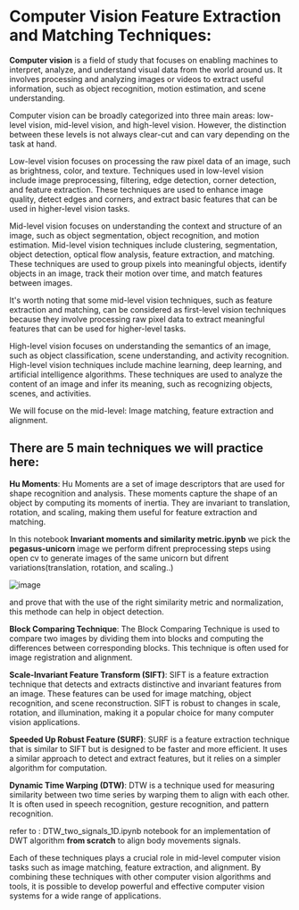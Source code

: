 # Computer Vision Feature Extraction and Matching Techniques:

__Computer vision__ is a field of study that focuses on enabling machines to interpret, analyze, and understand visual data from the world around us. It involves processing and analyzing images or videos to extract useful information, such as object recognition, motion estimation, and scene understanding.


Computer vision can be broadly categorized into three main areas: low-level vision, mid-level vision, and high-level vision. However, the distinction between these levels is not always clear-cut and can vary depending on the task at hand.

Low-level vision focuses on processing the raw pixel data of an image, such as brightness, color, and texture. Techniques used in low-level vision include image preprocessing, filtering, edge detection, corner detection, and feature extraction. These techniques are used to enhance image quality, detect edges and corners, and extract basic features that can be used in higher-level vision tasks.

Mid-level vision focuses on understanding the context and structure of an image, such as object segmentation, object recognition, and motion estimation. Mid-level vision techniques include clustering, segmentation, object detection, optical flow analysis, feature extraction, and matching. These techniques are used to group pixels into meaningful objects, identify objects in an image, track their motion over time, and match features between images.

It's worth noting that some mid-level vision techniques, such as feature extraction and matching, can be considered as first-level vision techniques because they involve processing raw pixel data to extract meaningful features that can be used for higher-level tasks.

High-level vision focuses on understanding the semantics of an image, such as object classification, scene understanding, and activity recognition. High-level vision techniques include machine learning, deep learning, and artificial intelligence algorithms. These techniques are used to analyze the content of an image and infer its meaning, such as recognizing objects, scenes, and activities.

We will focuse on the mid-level: Image matching, feature extraction and alignment.

## __There are 5 main techniques we will practice here:__

__Hu Moments__: Hu Moments are a set of image descriptors that are used for shape recognition and analysis. These moments capture the shape of an object by computing its moments of inertia. They are invariant to translation, rotation, and scaling, making them useful for feature extraction and matching.

In this notebook __Invariant moments and similarity metric.ipynb__ we pick the __pegasus-unicorn__ image we perform difrent preprocessing steps using open cv to generate images of the same unicorn but difrent variations(translation, rotation, and scaling..)

![image](https://user-images.githubusercontent.com/103390948/227741067-045772f1-31bf-4e34-aced-64f126735c12.png)

and prove that with the use of the right similarity metric and normalization, this methode can help in object detection.

__Block Comparing Technique__: The Block Comparing Technique is used to compare two images by dividing them into blocks and computing the differences between corresponding blocks. This technique is often used for image registration and alignment.

__Scale-Invariant Feature Transform (SIFT)__: SIFT is a feature extraction technique that detects and extracts distinctive and invariant features from an image. These features can be used for image matching, object recognition, and scene reconstruction. SIFT is robust to changes in scale, rotation, and illumination, making it a popular choice for many computer vision applications.

__Speeded Up Robust Feature (SURF)__: SURF is a feature extraction technique that is similar to SIFT but is designed to be faster and more efficient. It uses a similar approach to detect and extract features, but it relies on a simpler algorithm for computation.

__Dynamic Time Warping (DTW)__: DTW is a technique used for measuring similarity between two time series by warping them to align with each other. It is often used in speech recognition, gesture recognition, and pattern recognition.

refer to : DTW_two_signals_1D.ipynb notebook for an implementation of DWT algorithm __from scratch__ to align body movements signals.

Each of these techniques plays a crucial role in mid-level computer vision tasks such as image matching, feature extraction, and alignment. By combining these techniques with other computer vision algorithms and tools, it is possible to develop powerful and effective computer vision systems for a wide range of applications.

